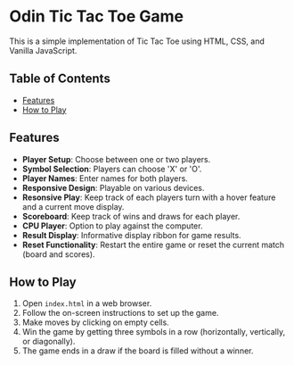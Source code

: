 # Odin Tic Tac Toe Game

This is a simple implementation of Tic Tac Toe using HTML, CSS, and Vanilla JavaScript.

## Table of Contents

- [Features](#features)
- [How to Play](#how-to-play)

## Features

- **Player Setup**: Choose between one or two players.
- **Symbol Selection**: Players can choose 'X' or 'O'.
- **Player Names**: Enter names for both players.
- **Responsive Design**: Playable on various devices.
- **Resonsive Play**: Keep track of each players turn with a hover feature and a current move display.
- **Scoreboard**: Keep track of wins and draws for each player.
- **CPU Player**: Option to play against the computer.
- **Result Display**: Informative display ribbon for game results.
- **Reset Functionality**: Restart the entire game or reset the current match (board and scores).

## How to Play

1. Open `index.html` in a web browser.
2. Follow the on-screen instructions to set up the game.
3. Make moves by clicking on empty cells.
4. Win the game by getting three symbols in a row (horizontally, vertically, or diagonally).
5. The game ends in a draw if the board is filled without a winner.

